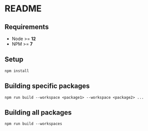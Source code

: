 # README

## Requirements

- Node >= **12**
- NPM >= **7**

## Setup

```
npm install
```

## Building specific packages

```
npm run build --workspace <package1> --workspace <package2> ...
```

## Building all packages

```
npm run build --workspaces
```
